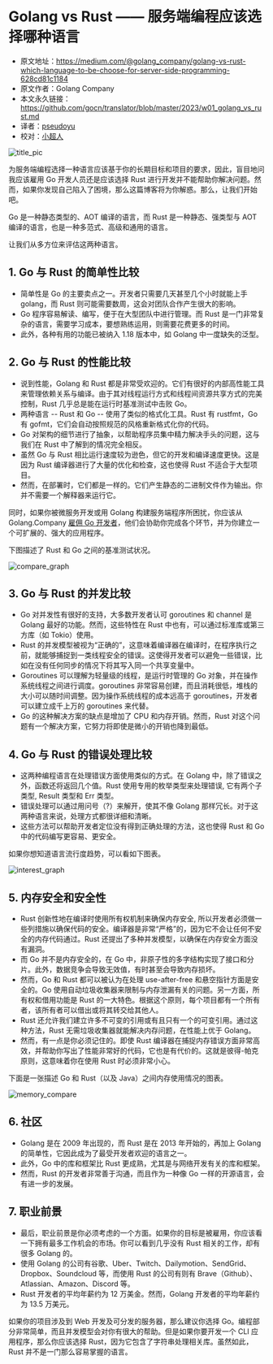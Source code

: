 # Golang vs Rust —— 服务端编程应该选择哪种语言

- 原文地址：<https://medium.com/@golang_company/golang-vs-rust-which-language-to-be-choose-for-server-side-programming-628cd81c1184>
- 原文作者：Golang Company
- 本文永久链接：<https://github.com/gocn/translator/blob/master/2023/w01_golang_vs_rust.md>
- 译者：[pseudoyu](https://github.com/pseudoyu)
- 校对：[小超人](https://github.com/focozz)

![title_pic](../static/images/2023/w01_golang_vs_rust/title_pic.jpeg)

为服务端编程选择一种语言应该基于你的长期目标和项目的要求，因此，盲目地问我应该雇用 Go 开发人员还是应该选择 Rust 进行开发并不能帮助你解决问题。然而，如果你发现自己陷入了困境，那么这篇博客将为你解惑。那么，让我们开始吧。

Go 是一种静态类型的、AOT 编译的语言，而 Rust 是一种静态、强类型与 AOT 编译的语言，也是一种多范式、高级和通用的语言。

让我们从多方位来评估这两种语言。

## 1. Go 与 Rust 的简单性比较

- 简单性是 Go 的主要卖点之一。开发者只需要几天甚至几个小时就能上手 golang，而 Rust 则可能需要数周，这会对团队合作产生很大的影响。
- Go 程序容易解读、编写，便于在大型团队中进行管理。而 Rust 是一门非常复杂的语言，需要学习成本，要想熟练运用，则需要花费更多的时间。
- 此外，各种有用的功能已被纳入 1.18 版本中，如 Golang 中一度缺失的泛型。

## 2. Go 与 Rust 的性能比较

- 说到性能，Golang 和 Rust 都是非常受欢迎的。它们有很好的内部高性能工具来管理依赖关系与编译。由于其对线程运行方式和线程间资源共享方式的完美控制，Rust 几乎总是能在运行时基准测试中击败 Go。
- 两种语言 -- Rust 和 Go -- 使用了类似的格式化工具。Rust 有 rustfmt，Go 有 gofmt，它们会自动按照规范的风格重新格式化你的代码。
- Go 对架构的细节进行了抽象，以帮助程序员集中精力解决手头的问题，这与我们在 Rust 中了解到的情况完全相反。
- 虽然 Go 与 Rust 相比运行速度较为逊色，但它的开发和编译速度更快。这是因为 Rust 编译器进行了大量的优化和检查，这也使得 Rust 不适合于大型项目。
- 然而，在部署时，它们都是一样的。它们产生静态的二进制文件作为输出。你并不需要一个解释器来运行它。

同时，如果你被微服务开发或用 Golang 构建服务端程序所困扰，你应该从 Golang.Company [雇佣 Go 开发者](https://golang.company/go-developers)，他们会协助你完成各个环节，并为你建立一个可扩展的、强大的应用程序。

下图描述了 Rust 和 Go 之间的基准测试状况。

![compare_graph](../static/images/2023/w01_golang_vs_rust/compare_graph.png)

## 3. Go 与 Rust 的并发比较

- Go 对并发性有很好的支持，大多数开发者认可 goroutines 和 channel 是 Golang 最好的功能。然而，这些特性在 Rust 中也有，可以通过标准库或第三方库（如 Tokio）使用。
- Rust 的并发模型被视为“正确的”，这意味着编译器在编译时，在程序执行之前，就能够捕捉到一类线程安全的错误。这使得开发者可以避免一些错误，比如在没有任何同步的情况下将其写入同一个共享变量中。
- Goroutines 可以理解为轻量级的线程，是运行时管理的 Go 对象，并在操作系统线程之间进行调度。goroutines 非常容易创建，而且消耗很低，堆栈的大小可以随时间调整。因为操作系统线程的成本远高于 goroutines，开发者可以建立成千上万的 goroutines 来代替。
- Go 的这种解决方案的缺点是增加了 CPU 和内存开销。然而，Rust 对这个问题有一个解决方案，它努力将即使是微小的开销也降到最低。

## 4. Go 与 Rust 的错误处理比较

- 这两种编程语言在处理错误方面使用类似的方式。在 Golang 中，除了错误之外，函数还将返回几个值。Rust 使用专用的枚举类型来处理错误, 它有两个子类型, Result 类型和 Err 类型。
- 错误处理可以通过用问号（?）来解开，使其不像 Golang 那样冗长。对于这两种语言来说，处理方式都很详细和清晰。
- 这些方法可以帮助开发者定位没有得到正确处理的方法，这也使得 Rust 和 Go 中的代码编写更容易、更安全。

如果你想知道语言流行度趋势，可以看如下图表。

![interest_graph](../static/images/2023/w01_golang_vs_rust/interest_graph.png)

## 5. 内存安全和安全性

- Rust 创新性地在编译时使用所有权机制来确保内存安全, 所以开发者必须做一些列措施以确保代码的安全。编译器是非常“严格”的，因为它不会让任何不安全的内存代码通过。Rust 还提出了多种并发模型，以确保在内存安全方面没有漏洞。
- 而 Go 并不是内存安全的，在 Go 中，非原子性的多字结构实现了接口和分片。此外，数据竞争会导致无效值，有时甚至会导致内存损坏。
- 然而，Go 和 Rust 都可以被认为在处理 use-after-free 和悬空指针方面是安全的。Go 使用自动垃圾收集器来限制与内存泄漏有关的问题。另一方面，所有权和借用功能是 Rust 的一大特色。根据这个原则，每个项目都有一个所有者，该所有者可以借出或将其转交给其他人。
- Rust 还允许我们建立许多不可变的引用或有且只有一个的可变引用。通过这种方法，Rust 无需垃圾收集器就能解决内存问题，在性能上优于 Golang。
- 然而，有一点是你必须记住的。即使 Rust 编译器在捕捉内存错误方面非常高效，并帮助你写出了性能非常好的代码，它也是有代价的。这就是彼得-帕克原则，这意味着你在使用 Rust 时必须非常小心。

下面是一张描述 Go 和 Rust（以及 Java）之间内存使用情况的图表。

![memory_compare](../static/images/2023/w01_golang_vs_rust/memory_compare.png)

## 6. 社区

- Golang 是在 2009 年出现的，而 Rust 是在 2013 年开始的，再加上 Golang 的简单性，它因此成为了最受开发者欢迎的语言之一。
- 此外，Go 中的库和框架比 Rust 更成熟，尤其是与网络开发有关的库和框架。
- 然而，Rust 的开发者非常善于沟通，而且作为一种像 Go 一样的开源语言，会有进一步的发展。

## 7. 职业前景

- 最后，职业前景是你必须考虑的一个方面。如果你的目标是被雇用，你应该看一下拥有最多工作机会的市场。你可以看到几乎没有 Rust 相关的工作，却有很多 Golang 的。
- 使用 Golang 的公司有谷歌、Uber、Twitch、Dailymotion、SendGrid、Dropbox、Soundcloud 等，而使用 Rust 的公司有则有 Brave（Github）、Atlassian、Amazon、Discord 等。
- Rust 开发者的平均年薪约为 12 万美金。然而，Golang 开发者的平均年薪约为 13.5 万美元。

如果你的项目涉及到 Web 开发及可分发的服务器，那么建议你选择 Go。编程部分非常简单，而且并发模型会对你有很大的帮助。但是如果你要开发一个 CLI 应用程序，那么你应该选择 Rust，因为它包含了字符串处理相关库。虽然如此，Rust 并不是一门那么容易掌握的语言。
